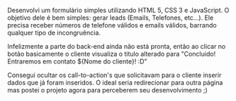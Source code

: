 Desenvolvi  um formulário simples utilizando HTML 5, CSS 3 e JavaScript. O objetivo dele é bem simples: gerar leads (Emails, Telefones, etc...). Ele precisa receber números de telefone válidos e emails válidos, barrando qualquer tipo de incongruência.

Infelizmente a parte do back-end ainda não está pronta, então ao clicar no botão basicamente o cliente visualiza o titulo alterado para "Concluido! Entraremos em contato ${Nome do cliente}! :D"

Consegui ocultar os call-to-action's que solicitavam para o cliente inserir dados que já foram inseridos. O ideal seria redirecionar para outra página mas postei o projeto agora para perceberem seu desenvolvimento ;)
